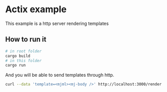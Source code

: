 # Actix example

This example is a http server rendering templates

## How to run it

```bash
# in root folder
cargo build
# in this folder
cargo run
```

And you will be able to send templates through http.

```bash
curl --data 'template=<mjml><mj-body />' http://localhost:3000/render
```
